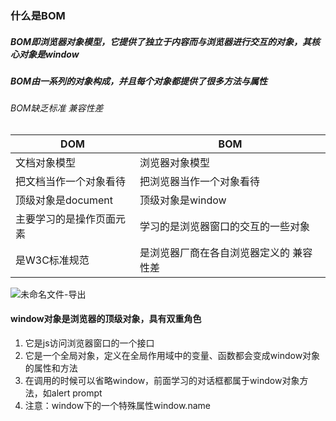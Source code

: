 ### 什么是BOM

##### BOM即浏览器对象模型，它提供了独立于内容而与浏览器进行交互的对象，其核心对象是window

##### BOM由一系列的对象构成，并且每个对象都提供了很多方法与属性

###### BOM缺乏标准 兼容性差

| DOM                      | BOM                                     |
| ------------------------ | --------------------------------------- |
| 文档对象模型             | 浏览器对象模型                          |
| 把文档当作一个对象看待   | 把浏览器当作一个对象看待                |
| 顶级对象是document       | 顶级对象是window                        |
| 主要学习的是操作页面元素 | 学习的是浏览器窗口的交互的一些对象      |
| 是W3C标准规范            | 是浏览器厂商在各自浏览器定义的 兼容性差 |

![未命名文件-导出](https://manv-typora.oss-cn-hangzhou.aliyuncs.com/typora-img未命名文件-导出.png)

#### window对象是浏览器的顶级对象，具有双重角色

1.  它是js访问浏览器窗口的一个接口
2.  它是一个全局对象，定义在全局作用域中的变量、函数都会变成window对象的属性和方法
3.  在调用的时候可以省略window，前面学习的对话框都属于window对象方法，如alert prompt
4.  注意：window下的一个特殊属性window.name

